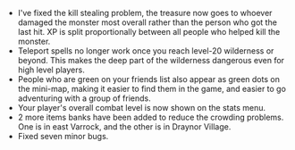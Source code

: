 *   I've fixed the kill stealing problem, the treasure now goes to whoever damaged the monster most overall rather than the person who got the last hit. XP is split proportionally between all people who helped kill the monster.
*   Teleport spells no longer work once you reach level-20 wilderness or beyond. This makes the deep part of the wilderness dangerous even for high level players.
*   People who are green on your friends list also appear as green dots on the mini-map, making it easier to find them in the game, and easier to go adventuring with a group of friends.
*   Your player's overall combat level is now shown on the stats menu.
*   2 more items banks have been added to reduce the crowding problems. One is in east Varrock, and the other is in Draynor Village.
*   Fixed seven minor bugs.
